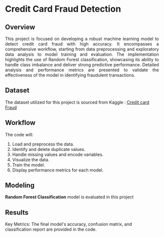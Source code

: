 # Credit Card Fraud Detection

## Overview

<p align="justify">This project is focused on developing a robust machine learning model to detect credit card fraud with high accuracy. It encompasses a comprehensive workflow,
  starting from data preprocessing and exploratory data analysis to model training and evaluation. The implementation highlights the use of Random Forest classification,
  showcasing its ability to handle class imbalance and deliver strong predictive performance. 
  Detailed analysis and performance metrics are presented to validate the effectiveness of the model in identifying fraudulent transactions.  </p>

## Dataset

The dataset utilized for this project is sourced from Kaggle : [Credit card Fraud](https://www.kaggle.com/datasets/mlg-ulb/creditcardfraud/data)

## Workflow

The code will:
1. Load and preprocess the data.
2. Identify and delete duplicate values.
3. Handle missing values and encode variables.
4. Visualize the data.
5. Train the model.
6. Display performance metrics for each model.

## Modeling

**Random Forest Classification** model is evaluated in this project

## Results

Key Metrics: The final model's accuracy, confusion matrix, and classification report are provided in the code.
